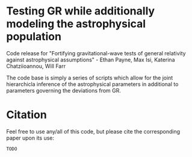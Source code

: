 # Testing GR while additionally modeling the astrophysical population 

Code release for "Fortifying gravitational-wave tests of general relativity against astrophysical assumptions" - Ethan Payne, Max Isi, Katerina Chatziioannou, Will Farr

The code base is simply a series of scripts which allow for the joint hierarchicla inference of the astrophysical parameters in additional to parameters governing the deviations from GR. 

# Citation 

Feel free to use any/all of this code, but please cite the corresponding paper upon its use: 

```
TODO
```
